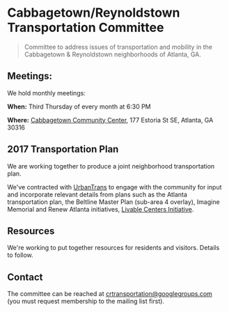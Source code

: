# Cabbagetown/Reynoldstown Transportation Committee

> Committee to address issues of transportation and mobility in the Cabbagetown & Reynoldstown neighborhoods of Atlanta, GA.


## Meetings:

We hold monthly meetings:

**When:** Third Thursday of every month at 6:30 PM

**Where:** [Cabbagetown Community Center](http://www.cabbagetowninitiative.org/community-center/), 177 Estoria St SE, Atlanta, GA 30316


## 2017 Transportation Plan

We are working together to produce a joint neighborhood transportation plan.

We've contracted with [UrbanTrans](http://urbantrans.com/) to engage with the community for input and incorporate relevant details from plans such as the Atlanta transportation plan, the Beltline Master Plan (sub-area 4 overlay), Imagine Memorial and Renew Atlanta initiatives, [Livable Centers Initiative](http://www.atlantaregional.com/land-use/livable-centers-initiative).


## Resources

We're working to put together resources for residents and visitors. Details to follow.


## Contact

The committee can be reached at crtransportation@googlegroups.com (you must request membership to the mailing list first).
